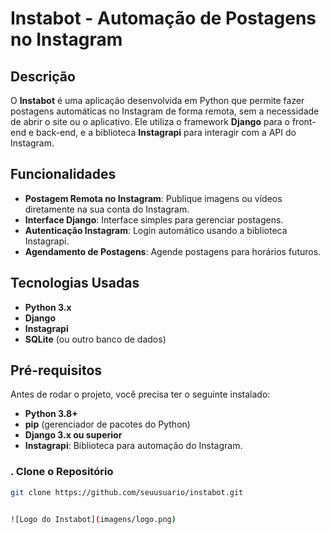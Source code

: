 # Instabot - Automação de Postagens no Instagram

## Descrição

O **Instabot** é uma aplicação desenvolvida em Python que permite fazer postagens automáticas no Instagram de forma remota, sem a necessidade de abrir o site ou o aplicativo. Ele utiliza o framework **Django** para o front-end e back-end, e a biblioteca **Instagrapi** para interagir com a API do Instagram.

## Funcionalidades

- **Postagem Remota no Instagram**: Publique imagens ou vídeos diretamente na sua conta do Instagram.
- **Interface Django**: Interface simples para gerenciar postagens.
- **Autenticação Instagram**: Login automático usando a biblioteca Instagrapi.
- **Agendamento de Postagens**: Agende postagens para horários futuros.

## Tecnologias Usadas

- **Python 3.x**
- **Django**
- **Instagrapi**
- **SQLite** (ou outro banco de dados)

## Pré-requisitos

Antes de rodar o projeto, você precisa ter o seguinte instalado:

- **Python 3.8+**
- **pip** (gerenciador de pacotes do Python)
- **Django 3.x ou superior**
- **Instagrapi**: Biblioteca para automação do Instagram.


### . Clone o Repositório

```bash
git clone https://github.com/seuusuario/instabot.git


![Logo do Instabot](imagens/logo.png)



